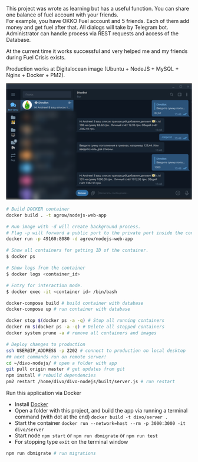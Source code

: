 This project was wrote as learning but has a useful function.
You can share one balance of fuel account with your friends.  
For example, you have OKKO Fuel account and 5 friends. Each of them add money and get fuel after that.
All dialogs will take by Telegram bot.
Administrator can handle process via REST requests and access of the Database.

At the current time it works successful and very helped me and my friends during Fuel Crisis exists. 

Production works at Digitalocean image (Ubuntu + NodeJS + MySQL + Nginx + Docker + PM2). 

![Example](example.png)

```bash
# Build DOCKER container
docker build . -t agrow/nodejs-web-app
```

```bash
# Run image with -d will create background process. 
# Flag -p will forward a public port to the private port inside the container. 
docker run -p 49160:8080 -d agrow/nodejs-web-app
```

```bash
# Show all containers for getting ID of the container.
$ docker ps
```

```bash
# Show logs from the container
$ docker logs <container_id>
```

```bash
# Entry for interaction mode.
$ docker exec -it <container id> /bin/bash
```

```bash
docker-compose build # build container with database
docker-compose up # run container with database
```

```bash
docker stop $(docker ps -a -q) # Stop all running containers
docker rm $(docker ps -a -q) # Delete all stopped containers
docker system prune -a # remove all containers and images
```

```bash
# Deploy changes to production
ssh USER@IP_ADDRESS -p 2202 # connect to production on local desktop
## next commands run on remote server!
cd ~/divo-nodejs/ # open a folder with app
git pull origin master # get updates from git
npm install # rebuild dependencies
pm2 restart /home/divo/divo-nodejs/built/server.js # run restart
```

Run this application via Docker
- Install [Docker](https://www.docker.com/)
- Open a folder with this project, and build the app via running a terminal command (with dot at the end) `docker build -t divo/server .`
- Start the container `docker run --network=host --rm -p 3000:3000 -it divo/server`
- Start node `npm start` or `npm run dbmigrate` or `npm run test`  
- For stopping type `exit` on the terminal window

```bash
npm run dbmigrate # run migrations
```